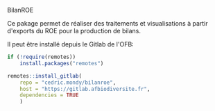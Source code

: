 BilanROE

Ce pakage permet de réaliser des traitements et visualisations à partir d'exports du ROE pour la production de bilans.

Il peut être installé depuis le Gitlab de l'OFB:

```r
if (!require(remotes))
    install.packages("remotes")

remotes::install_gitlab(
    repo = "cedric.mondy/bilanroe",
    host = "https://gitlab.afbiodiversite.fr", 
    dependencies = TRUE
    )

```
